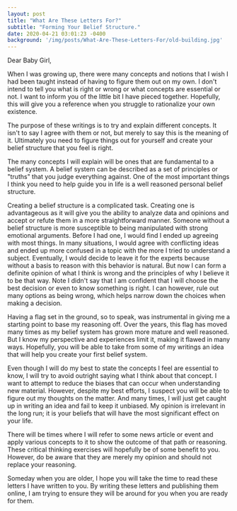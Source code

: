 ```yaml
---
layout: post
title: "What Are These Letters For?"
subtitle: "Forming Your Belief Structure."
date: 2020-04-21 03:01:23 -0400
background: '/img/posts/What-Are-These-Letters-For/old-building.jpg'
---
```

Dear Baby Girl,
  
<p>When I was growing up, there were many concepts and notions that I wish I had been taught instead of having to figure them out on my own. I don't intend to tell you what is right or wrong or what concepts are essential or not. I want to inform you of the little bit I have pieced together.  Hopefully, this will give you a reference when you struggle to rationalize your own existence.</p>

<p>The purpose of these writings is to try and explain different concepts. It isn't to say I agree with them or not, but merely to say this is the meaning of it. Ultimately you need to figure things out for yourself and create your belief structure that you feel is right.</p>

<p>The many concepts I will explain will be ones that are fundamental to a belief system.  A belief system can be described as a set of principles or "truths" that you judge everything against.  One of the most important things I think you need to help guide you in life is a well reasoned personal belief structure.</p>

<p>Creating a belief structure is a complicated task. Creating one is advantageous as it will give you the ability to analyze data and opinions and accept or refute them in a more straightforward manner. Someone without a belief structure is more susceptible to being manipulated with strong emotional arguments. Before I had one, I would find I ended up agreeing with most things. In many situations, I would agree with conflicting ideas and ended up more confused in a topic with the more I tried to understand a subject.  Eventually, I would decide to leave it for the experts because without a basis to reason with this behavior is natural. But now I can form a definite opinion of what I think is wrong and the principles of why I believe it to be that way.  Note I didn't say that I am confident that I will choose the best decision or even to know something is right. I can however, rule out many options as being wrong, which helps narrow down the choices when making a decision.</p>

<p>Having a flag set in the ground, so to speak, was instrumental in giving me a starting point to base my reasoning off. Over the years, this flag has moved many times as my belief system has grown more mature and well reasoned. But I know my perspective and experiences limit it, making it flawed in many ways. Hopefully, you will be able to take from some of my writings an idea that will help you create your first belief system.</p>

<p>Even though I will do my best to state the concepts I feel are essential to know, I will try to avoid outright saying what I think about that concept. I want to attempt to reduce the biases that can occur when understanding new material. However, despite my best efforts, I suspect you will be able to figure out my thoughts on the matter.  And many times, I will just get caught up in writing an idea and fail to keep it unbiased. My opinion is irrelevant in the long run; it is your beliefs that will have the most significant effect on your life.</p>

<p>There will be times where I will refer to some news article or event and apply various concepts to it to show the outcome of that path or reasoning. These critical thinking exercises will hopefully be of some benefit to you. However, do be aware that they are merely my opinion and should not replace your reasoning.</p>

<p>Someday when you are older, I hope you will take the time to read these letters I have written to you. By writing these letters and publishing them online, I am trying to ensure they will be around for you when you are ready for them.</p>
